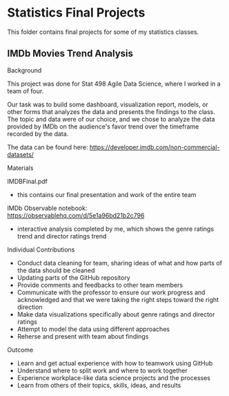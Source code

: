 # Statistics Final Projects

This folder contains final projects for some of my statistics classes.

## IMDb Movies Trend Analysis

Background

This project was done for Stat 498 Agile Data Science, where I worked in a team of four.

Our task was to build some dashboard, visualization report, models, or other forms that analyzes the data and presents the findings to the class. The topic and data were of our choice, and we chose to analyze the data provided by IMDb on the audience's favor trend over the timeframe recorded by the data.

The data can be found here: https://developer.imdb.com/non-commercial-datasets/

Materials

IMDBFinal.pdf
- this contains our final presentation and work of the entire team

IMDb Observable notebook: https://observablehq.com/d/5e1a96bd21b2c796
- interactive analysis completed by me, which shows the genre ratings trend and director ratings trend

Individual Contributions
- Conduct data cleaning for team, sharing ideas of what and how parts of the data should be cleaned
- Updating parts of the GitHub repository
- Provide comments and feedbacks to other team members
- Communicate with the professor to ensure our work progress and acknowledged and that we were taking the right steps toward the right direction
- Make data visualizations specifically about genre ratings and director ratings
- Attempt to model the data using different approaches
- Reherse and present with team about findings

Outcome
- Learn and get actual experience with how to teamwork using GitHub
- Understand where to split work and where to work together
- Experience workplace-like data science projects and the processes
- Learn from others of their topics, skills, ideas, and results


## 
